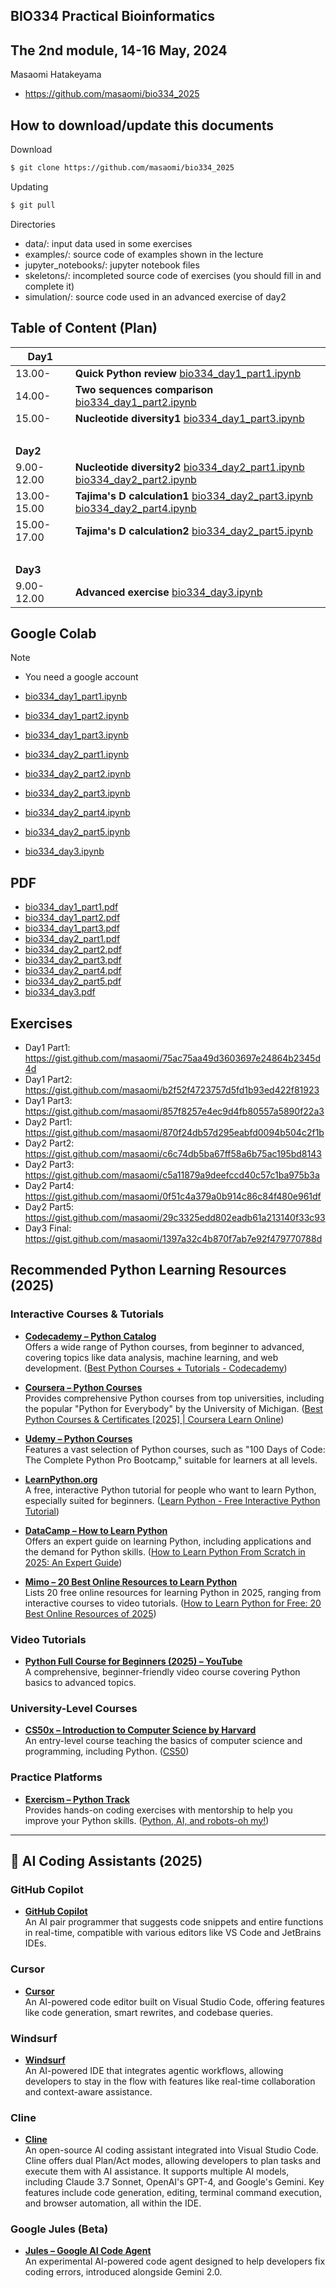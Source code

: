 ## BIO334 Practical Bioinformatics

## The 2nd module, 14-16 May, 2024

Masaomi Hatakeyama
- https://github.com/masaomi/bio334_2025

## How to download/update this documents

Download
```bash
$ git clone https://github.com/masaomi/bio334_2025
```

Updating
```bash
$ git pull
```

Directories
- data/: input data used in some exercises
- examples/: source code of examples shown in the lecture
- jupyter_notebooks/: jupyter notebook files
- skeletons/: incompleted source code of exercises (you should fill in and complete it)
- simulation/: source code used in an advanced exercise of day2

## Table of Content (Plan)

**Day1** | &nbsp; 
-------|-------
13.00- | **Quick Python review** [bio334_day1_part1.ipynb](jupyter_notebooks/bio334_day1_part1.ipynb)
14.00- | **Two sequences comparison** [bio334_day1_part2.ipynb](jupyter_notebooks/bio334_day1_part2.ipynb)
15.00- | **Nucleotide diversity1** [bio334_day1_part3.ipynb](jupyter_notebooks/bio334_day1_part3.ipynb)
 &nbsp;| &nbsp;
**Day2** | &nbsp; 
9.00-12.00 | **Nucleotide diversity2** [bio334_day2_part1.ipynb](jupyter_notebooks/bio334_day2_part1.ipynb) [bio334_day2_part2.ipynb](jupyter_notebooks/bio334_day2_part2.ipynb)
13.00-15.00 | **Tajima's D calculation1** [bio334_day2_part3.ipynb](jupyter_notebooks/bio334_day2_part3.ipynb) [bio334_day2_part4.ipynb](jupyter_notebooks/bio334_day2_part4.ipynb)
15.00-17.00 | **Tajima's D calculation2** [bio334_day2_part5.ipynb](jupyter_notebooks/bio334_day2_part5.ipynb)
 &nbsp;| &nbsp;
**Day3** | &nbsp; 
9.00-12.00 | **Advanced exercise** [bio334_day3.ipynb](jupyter_notebooks/bio334_day3.ipynb)

## Google Colab

Note
* You need a google account

* [bio334_day1_part1.ipynb](https://colab.research.google.com/github/masaomi/bio334_2025/blob/main/jupyter_notebooks/bio334_day1_part1.ipynb)
* [bio334_day1_part2.ipynb](https://colab.research.google.com/github/masaomi/bio334_2025/blob/main/jupyter_notebooks/bio334_day1_part1.ipynb)
* [bio334_day1_part3.ipynb](https://colab.research.google.com/github/masaomi/bio334_2025/blob/main/jupyter_notebooks/bio334_day1_part1.ipynb)
* [bio334_day2_part1.ipynb](https://colab.research.google.com/github/masaomi/bio334_2025/blob/main/jupyter_notebooks/bio334_day2_part1.ipynb)
* [bio334_day2_part2.ipynb](https://colab.research.google.com/github/masaomi/bio334_2025/blob/main/jupyter_notebooks/bio334_day2_part2.ipynb)
* [bio334_day2_part3.ipynb](https://colab.research.google.com/github/masaomi/bio334_2025/blob/main/jupyter_notebooks/bio334_day2_part3.ipynb)
* [bio334_day2_part4.ipynb](https://colab.research.google.com/github/masaomi/bio334_2025/blob/main/jupyter_notebooks/bio334_day2_part4.ipynb)
* [bio334_day2_part5.ipynb](https://colab.research.google.com/github/masaomi/bio334_2025/blob/main/jupyter_notebooks/bio334_day2_part5.ipynb)
* [bio334_day3.ipynb](https://colab.research.google.com/github/masaomi/bio334_2025/blob/main/jupyter_notebooks/bio334_day3.ipynb)

## PDF

* [bio334_day1_part1.pdf](https://github.com/masaomi/bio334_2025/blob/main/pdf/bio334_day1_part1.pdf)
* [bio334_day1_part2.pdf](https://github.com/masaomi/bio334_2025/blob/main/pdf/bio334_day1_part2.pdf)
* [bio334_day1_part3.pdf](https://github.com/masaomi/bio334_2025/blob/main/pdf/bio334_day1_part3.pdf)
* [bio334_day2_part1.pdf](https://github.com/masaomi/bio334_2025/blob/main/pdf/bio334_day2_part1.pdf)
* [bio334_day2_part2.pdf](https://github.com/masaomi/bio334_2025/blob/main/pdf/bio334_day2_part2.pdf)
* [bio334_day2_part3.pdf](https://github.com/masaomi/bio334_2025/blob/main/pdf/bio334_day2_part3.pdf)
* [bio334_day2_part4.pdf](https://github.com/masaomi/bio334_2025/blob/main/pdf/bio334_day2_part4.pdf)
* [bio334_day2_part5.pdf](https://github.com/masaomi/bio334_2025/blob/main/pdf/bio334_day2_part5.pdf)
* [bio334_day3.pdf](https://github.com/masaomi/bio334_2025/blob/main/pdf/bio334_day1_part3.pdf)

## Exercises

- Day1 Part1: https://gist.github.com/masaomi/75ac75aa49d3603697e24864b2345d4d
- Day1 Part2: https://gist.github.com/masaomi/b2f52f4723757d5fd1b93ed422f81923
- Day1 Part3: https://gist.github.com/masaomi/857f8257e4ec9d4fb80557a5890f22a3
- Day2 Part1: https://gist.github.com/masaomi/870f24db57d295eabfd0094b504c2f1b
- Day2 Part2: https://gist.github.com/masaomi/c6c74db5ba67ff58a6b75ac195bd8143
- Day2 Part3: https://gist.github.com/masaomi/c5a11879a9deefccd40c57c1ba975b3a
- Day2 Part4: https://gist.github.com/masaomi/0f51c4a379a0b914c86c84f480e961df
- Day2 Part5: https://gist.github.com/masaomi/29c3325edd802eadb61a213140f33c93
- Day3 Final: https://gist.github.com/masaomi/1397a32c4b870f7ab7e92f479770788d

## Recommended Python Learning Resources (2025)

### Interactive Courses & Tutorials

- **[Codecademy – Python Catalog](https://www.codecademy.com/catalog/language/python)**  
  Offers a wide range of Python courses, from beginner to advanced, covering topics like data analysis, machine learning, and web development.  ([Best Python Courses + Tutorials - Codecademy](https://www.codecademy.com/catalog/language/python?utm_source=chatgpt.com))

- **[Coursera – Python Courses](https://www.coursera.org/courses?query=python)**  
  Provides comprehensive Python courses from top universities, including the popular "Python for Everybody" by the University of Michigan.  ([Best Python Courses & Certificates [2025] | Coursera Learn Online](https://www.coursera.org/courses?query=python&utm_source=chatgpt.com))

- **[Udemy – Python Courses](https://www.udemy.com/topic/python/)**  
  Features a vast selection of Python courses, such as "100 Days of Code: The Complete Python Pro Bootcamp," suitable for learners at all levels. 

- **[LearnPython.org](https://www.learnpython.org/)**  
  A free, interactive Python tutorial for people who want to learn Python, especially suited for beginners.  ([Learn Python - Free Interactive Python Tutorial](https://www.learnpython.org/?utm_source=chatgpt.com))

- **[DataCamp – How to Learn Python](https://www.datacamp.com/blog/how-to-learn-python-expert-guide)**  
  Offers an expert guide on learning Python, including applications and the demand for Python skills.  ([How to Learn Python From Scratch in 2025: An Expert Guide](https://www.datacamp.com/blog/how-to-learn-python-expert-guide?utm_source=chatgpt.com))

- **[Mimo – 20 Best Online Resources to Learn Python](https://mimo.org/blog/how-to-learn-python-for-free-online)**  
  Lists 20 free online resources for learning Python in 2025, ranging from interactive courses to video tutorials.  ([How to Learn Python for Free: 20 Best Online Resources of 2025](https://mimo.org/blog/how-to-learn-python-for-free-online?utm_source=chatgpt.com))

### Video Tutorials

- **[Python Full Course for Beginners (2025) – YouTube](https://www.youtube.com/watch?v=K5KVEU3aaeQ)**  
  A comprehensive, beginner-friendly video course covering Python basics to advanced topics. 

### University-Level Courses

- **[CS50x – Introduction to Computer Science by Harvard](https://cs50.harvard.edu/x/)**  
  An entry-level course teaching the basics of computer science and programming, including Python.  ([CS50](https://en.wikipedia.org/wiki/CS50?utm_source=chatgpt.com))

### Practice Platforms

- **[Exercism – Python Track](https://exercism.org/tracks/python)**  
  Provides hands-on coding exercises with mentorship to help you improve your Python skills.  ([Python, AI, and robots-oh my!](https://nypost.com/2025/01/03/shopping/the-ultimate-ai-chatgpt-amp-python-programming-bundle-is-80-off/?utm_source=chatgpt.com))

---

## 🤖 AI Coding Assistants (2025)

### GitHub Copilot

- **[GitHub Copilot](https://github.com/features/copilot)**  
  An AI pair programmer that suggests code snippets and entire functions in real-time, compatible with various editors like VS Code and JetBrains IDEs.

### Cursor

- **[Cursor](https://www.cursor.com/)**  
  An AI-powered code editor built on Visual Studio Code, offering features like code generation, smart rewrites, and codebase queries. 

### Windsurf

- **[Windsurf](https://windsurf.com/editor)**  
  An AI-powered IDE that integrates agentic workflows, allowing developers to stay in the flow with features like real-time collaboration and context-aware assistance.

### Cline

- **[Cline](https://cline.bot/)**  
  An open-source AI coding assistant integrated into Visual Studio Code. Cline offers dual Plan/Act modes, allowing developers to plan tasks and execute them with AI assistance. It supports multiple AI models, including Claude 3.7 Sonnet, OpenAI's GPT-4, and Google's Gemini. Key features include code generation, editing, terminal command execution, and browser automation, all within the IDE. 

### Google Jules (Beta)

- **[Jules – Google AI Code Agent](https://www.theverge.com/2024/12/11/24318628/jules-google-ai-coding-agent-gemini-2-0-announcement)**  
  An experimental AI-powered code agent designed to help developers fix coding errors, introduced alongside Gemini 2.0.

